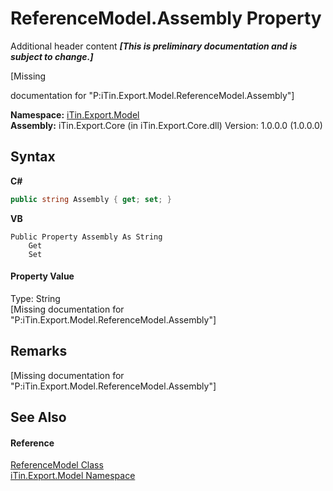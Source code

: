 # ReferenceModel.Assembly Property 
Additional header content _**\[This is preliminary documentation and is subject to change.\]**_

\[Missing <summary> documentation for "P:iTin.Export.Model.ReferenceModel.Assembly"\]

**Namespace:**&nbsp;<a href="ef57ffcc-e95e-b212-5a46-9aa6f5a3511f">iTin.Export.Model</a><br />**Assembly:**&nbsp;iTin.Export.Core (in iTin.Export.Core.dll) Version: 1.0.0.0 (1.0.0.0)

## Syntax

**C#**<br />
``` C#
public string Assembly { get; set; }
```

**VB**<br />
``` VB
Public Property Assembly As String
	Get
	Set
```


#### Property Value
Type: String<br />\[Missing <value> documentation for "P:iTin.Export.Model.ReferenceModel.Assembly"\]

## Remarks
\[Missing <remarks> documentation for "P:iTin.Export.Model.ReferenceModel.Assembly"\]

## See Also


#### Reference
<a href="8182e416-dcdf-2998-698e-452866757aaf">ReferenceModel Class</a><br /><a href="ef57ffcc-e95e-b212-5a46-9aa6f5a3511f">iTin.Export.Model Namespace</a><br />